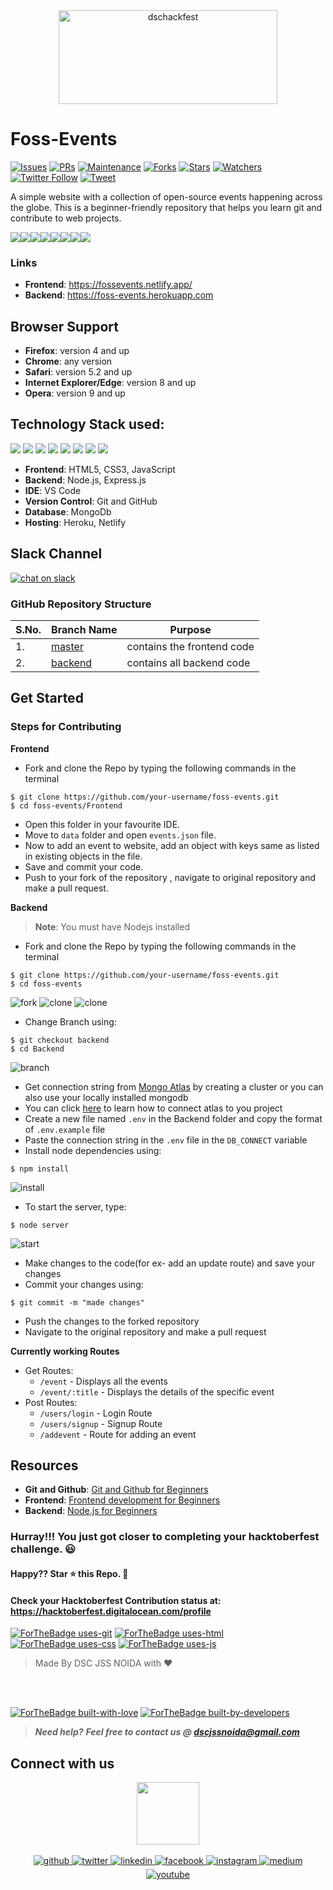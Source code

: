<div align="center"> <img align="center" alt="dschackfest" src="https://user-images.githubusercontent.com/42115530/94295926-a5741880-ff7f-11ea-890b-39ad20ac0f21.png" height='150' width='350'></div>


# Foss-Events

[![Issues](https://img.shields.io/github/issues/DSC-JSS-NOIDA/foss-events)](https://github.com/DSC-JSS-NOIDA/foss-events/issues)
[![PRs](https://img.shields.io/github/issues-pr/DSC-JSS-NOIDA/foss-events)](https://github.com/DSC-JSS-NOIDA/foss-events/pulls)
[![Maintenance](https://img.shields.io/maintenance/yes/2020?color=green&logo=github)](https://github.com/DSC-JSS-NOIDA/)
[![Forks](https://img.shields.io/github/forks/DSC-JSS-NOIDA/foss-events?style=social)](https://github.com/DSC-JSS-NOIDA/foss-events) [![Stars](https://img.shields.io/github/stars/DSC-JSS-NOIDA/foss-events?style=social)](https://github.com/DSC-JSS-NOIDA/foss-events) [![Watchers](https://img.shields.io/github/watchers/DSC-JSS-NOIDA/foss-events?style=social)](https://github.com/DSC-JSS-NOIDA/foss-events) [![Twitter Follow](https://img.shields.io/twitter/follow/DSCJSSATEN?style=social)](https://twitter.com/DSCJSSATEN) [![Tweet](https://img.shields.io/twitter/url?style=social&url=https%3A%2F%2Fgithub.com%2FDSC-JSS-NOIDA%2Ffoss-events)](https://twitter.com/DSCJSSATEN)

A simple website with a collection of open-source events happening across the globe. This is a beginner-friendly repository that helps you learn git and contribute to web projects.

[![](https://sourcerer.io/fame/PragatiVerma18/DSC-JSS-NOIDA/foss-events/images/0)](https://sourcerer.io/fame/PragatiVerma18/DSC-JSS-NOIDA/foss-events/links/0)[![](https://sourcerer.io/fame/PragatiVerma18/DSC-JSS-NOIDA/foss-events/images/1)](https://sourcerer.io/fame/PragatiVerma18/DSC-JSS-NOIDA/foss-events/links/1)[![](https://sourcerer.io/fame/PragatiVerma18/DSC-JSS-NOIDA/foss-events/images/2)](https://sourcerer.io/fame/PragatiVerma18/DSC-JSS-NOIDA/foss-events/links/2)[![](https://sourcerer.io/fame/PragatiVerma18/DSC-JSS-NOIDA/foss-events/images/3)](https://sourcerer.io/fame/PragatiVerma18/DSC-JSS-NOIDA/foss-events/links/3)[![](https://sourcerer.io/fame/PragatiVerma18/DSC-JSS-NOIDA/foss-events/images/4)](https://sourcerer.io/fame/PragatiVerma18/DSC-JSS-NOIDA/foss-events/links/4)[![](https://sourcerer.io/fame/PragatiVerma18/DSC-JSS-NOIDA/foss-events/images/5)](https://sourcerer.io/fame/PragatiVerma18/DSC-JSS-NOIDA/foss-events/links/5)[![](https://sourcerer.io/fame/PragatiVerma18/DSC-JSS-NOIDA/foss-events/images/6)](https://sourcerer.io/fame/PragatiVerma18/DSC-JSS-NOIDA/foss-events/links/6)[![](https://sourcerer.io/fame/PragatiVerma18/DSC-JSS-NOIDA/foss-events/images/7)](https://sourcerer.io/fame/PragatiVerma18/DSC-JSS-NOIDA/foss-events/links/7)

### Links
- **Frontend**: https://fossevents.netlify.app/
- **Backend**: https://foss-events.herokuapp.com

## Browser Support
- **Firefox**:	version 4 and up
- **Chrome**:	any version
- **Safari**:	version 5.2 and up
- **Internet Explorer/Edge**:	version 8 and up
- **Opera**:	version 9 and up
<!-- > **Note**: Support for modern mobile browsers is experimental. The website is not responsive in mobile devices until now. -->

## Technology Stack used:

<img src="https://img.shields.io/badge/html5%20-%23E34F26.svg?&style=for-the-badge&logo=html5&logoColor=white"/> <img src="https://img.shields.io/badge/css3%20-%231572B6.svg?&style=for-the-badge&logo=css3&logoColor=white"/>  <img src="https://img.shields.io/badge/javascript%20-%23323330.svg?&style=for-the-badge&logo=javascript&logoColor=%23F7DF1E"/>
<img src="https://img.shields.io/badge/node.js%20-%2343853D.svg?&style=for-the-badge&logo=node.js&logoColor=white"/>   <img src="https://img.shields.io/badge/github%20-%23121011.svg?&style=for-the-badge&logo=github&logoColor=white"/> <img src="https://img.shields.io/badge/heroku%20-%23430098.svg?&style=for-the-badge&logo=heroku&logoColor=white"/> <img src="https://img.shields.io/badge/express.js%20-%23404d59.svg?&style=for-the-badge"/> <img src ="https://img.shields.io/badge/MongoDB-%234ea94b.svg?&style=for-the-badge&logo=mongodb&logoColor=white"/>

- **Frontend**: HTML5, CSS3, JavaScript
- **Backend**: Node.js, Express.js
- **IDE**: VS Code
- **Version Control**: Git and GitHub
- **Database**: MongoDb
- **Hosting**: Heroku, Netlify

## Slack Channel
[![chat on slack](https://img.shields.io/badge/chat-on%20slack-brightgreen)](https://join.slack.com/t/dschackfest2020/shared_invite/zt-hvmr02i9-kApLVOuvUHIolKwBbk4Vsg)

### GitHub Repository Structure

| S.No. | Branch Name | Purpose |
| --------------- | --------------- | --------------- |
| 1. | [master](https://github.com/DSC-JSS-NOIDA/foss-events/tree/master) | contains the frontend code  |
| 2. | [backend](https://github.com/DSC-JSS-NOIDA/foss-events/tree/backend) | contains all backend code |

## Get Started
### Steps for Contributing

<strong>Frontend</strong>
- Fork and clone the Repo by typing the following commands in the terminal 
```
$ git clone https://github.com/your-username/foss-events.git
$ cd foss-events/Frontend
```
- Open this folder in your favourite IDE.  <br>
- Move to `data` folder and open `events.json` file.<br>
- Now to add an event to website, add an object with keys same as listed in existing objects in the file.<br>
- Save and commit your code.<br>
- Push to your fork of the repository , navigate to original repository and make a pull request.<br>

<strong>Backend</strong>
> **Note**: You must have Nodejs installed 

- Fork and clone the Repo by typing the following commands in the terminal 
```
$ git clone https://github.com/your-username/foss-events.git
$ cd foss-events
```
![fork](https://i.postimg.cc/cHx44NPx/Screenshot-152.png)
![clone](https://i.postimg.cc/qqcPttKW/Screenshot-154.png)
![clone](https://i.postimg.cc/T31sxNtz/Screenshot-162.png)

- Change Branch using:
```
$ git checkout backend
$ cd Backend
```
![branch](https://i.postimg.cc/RVsPgQvX/Screenshot-163.png)

- Get connection string from [Mongo Atlas](https://www.mongodb.com/cloud/atlas) by creating a cluster or you can also use your locally installed mongodb
- You can click [here](https://www.youtube.com/watch?v=KKyag6t98g8&t=792s) to learn how to connect atlas to you project
- Create a new file named `.env` in the Backend folder and copy the format of `.env.example` file 
- Paste the connection string in the `.env` file in the `DB_CONNECT` variable
- Install node dependencies using:
```
$ npm install
```
![install](https://i.postimg.cc/jjQPFtzt/Screenshot-164.png)

- To start the server, type:
```
$ node server
```
![start](https://i.postimg.cc/RCbf8Pn6/Screenshot-165.png)

- Make changes to the code(for ex- add an update route) and save your changes
- Commit your changes using:
```
$ git commit -m "made changes"
```
- Push the changes to the forked repository
- Navigate to the original repository and make a pull request

<strong>Currently working Routes</strong>
  - Get Routes:
      - `/event` - Displays all the events
      - `/event/:title` - Displays the details of the specific event
  - Post Routes:
      - `/users/login` - Login Route
      - `/users/signup` - Signup Route
      - `/addevent` - Route for adding an event

## Resources
- **Git and Github**: [Git and Github for Beginners](https://www.youtube.com/watch?v=RGOj5yH7evk)
- **Frontend**: [Frontend development for Beginners](https://www.youtube.com/playlist?list=PL9ooVrP1hQOH2k1SANK5rvq_EAgUKTPoK)
- **Backend**: [Node.js for Beginners](https://www.youtube.com/playlist?list=PL4cUxeGkcC9gcy9lrvMJ75z9maRw4byYp)

### Hurray!!! You just got closer to completing your hacktoberfest challenge. 😃

#### Happy?? Star ⭐ this Repo. 🤩

#### Check your Hacktoberfest Contribution status at: <a href="https://hacktoberfest.digitalocean.com/profile" target="blank">https://hacktoberfest.digitalocean.com/profile</a>

[![ForTheBadge uses-git](http://ForTheBadge.com/images/badges/uses-git.svg)](https://github.com/DSC-JSS-NOIDA/foss-events)
[![ForTheBadge uses-html](http://ForTheBadge.com/images/badges/uses-html.svg)](https://github.com/DSC-JSS-NOIDA/foss-events)
[![ForTheBadge uses-css](http://ForTheBadge.com/images/badges/uses-css.svg)](https://github.com/DSC-JSS-NOIDA/foss-events)
[![ForTheBadge uses-js](http://ForTheBadge.com/images/badges/uses-js.svg)](https://github.com/DSC-JSS-NOIDA/foss-events)

> Made By DSC JSS NOIDA with ❤️


<br><br>

[![ForTheBadge built-with-love](http://ForTheBadge.com/images/badges/built-with-love.svg)](https://github.com/DSC-JSS-NOIDA/foss-events)
[![ForTheBadge built-by-developers](http://ForTheBadge.com/images/badges/built-by-developers.svg)](https://github.com/DSC-JSS-NOIDA/foss-events)
                                                   

> **_Need help?_** 
> **_Feel free to contact us @ [dscjssnoida@gmail.com](mailto:idscjssnoida@gmail.com?Subject=DSCHackFest2020)_**


## Connect with us  
<div align="center">
 <a href="https://dscjss.in/"><img src="https://user-images.githubusercontent.com/42115530/94302134-5c28c680-ff89-11ea-9ca4-5dcdd4279786.png"  height=100px /></a> <br><br> 
<a href="https://github.com/DSC-JSS-NOIDA" target="_blank">
<img src=https://img.shields.io/badge/github-%2324292e.svg?&style=for-the-badge&logo=github&logoColor=white alt=github style="margin-bottom: 5px;" />
</a>
<a href="https://twitter.com/DSCJSSATEN" target="_blank">
<img src=https://img.shields.io/badge/twitter-%2300acee.svg?&style=for-the-badge&logo=twitter&logoColor=white alt=twitter style="margin-bottom: 5px;" />
</a>
<a href="https://www.linkedin.com/company/dsc-jssaten/" target="_blank">
<img src=https://img.shields.io/badge/linkedin-%231E77B5.svg?&style=for-the-badge&logo=linkedin&logoColor=white alt=linkedin style="margin-bottom: 5px;" />
</a>
<a href="https://www.facebook.com/dscjssnoida/" target="_blank">
<img src=https://img.shields.io/badge/facebook-%232E87FB.svg?&style=for-the-badge&logo=facebook&logoColor=white alt=facebook style="margin-bottom: 5px;" />
</a>
<a href="https://www.instagram.com/dscjssaten/?igshid=9ubqtp1ssqsi" target="_blank">
<img src=https://img.shields.io/badge/instagram-%23000000.svg?&style=for-the-badge&logo=instagram&logoColor=white alt=instagram style="margin-bottom: 5px;" />
</a>
<a href="https://medium.com/dsc-jss-noida" target="_blank">
<img src=https://img.shields.io/badge/medium-%23292929.svg?&style=for-the-badge&logo=medium&logoColor=white alt=medium style="margin-bottom: 5px;" />
</a>  
<a href="https://www.youtube.com/channel/UCkELk5JFDceaSf8pBa19kDQ" target="_blank">
<img src=https://img.shields.io/badge/youtube-%23FF0000.svg?&style=for-the-badge&logo=youtube&logoColor=white alt=youtube style="margin-bottom: 5px;" />
</a> 
</div> 

